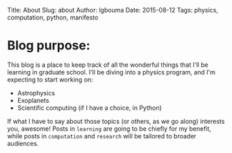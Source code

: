 Title: About
Slug: about
Author: lgbouma
Date: 2015-08-12
Tags: physics, computation, python, manifesto

# Blog purpose:
This blog is a place to keep track of all the wonderful things that I'll be learning in graduate school. I'll be diving into a physics program, and I'm expecting to start working on:

* Astrophysics 
* Exoplanets
* Scientific computing (if I have a choice, in Python)

If what I have to say about those topics (or others, as we go along) interests you, awesome! Posts in `learning` are going to be chiefly for my benefit, while posts in `computation` and `research` will be tailored to broader audiences. 


